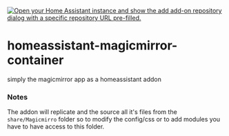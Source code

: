 [![Open your Home Assistant instance and show the add add-on repository dialog with a specific repository URL pre-filled.](https://my.home-assistant.io/badges/supervisor_add_addon_repository.svg)](https://my.home-assistant.io/redirect/supervisor_add_addon_repository/?repository_url=https%3A%2F%2Fgithub.com%2Fiablon%2Fhomeassistant-magicmirror-container.git)

# homeassistant-magicmirror-container 
simply the magicmirror app as a homeassistant addon
### Notes
The addon will replicate and the source all it's files from the ```share/Magicmirro``` folder so to modify the config/css or to add modules you have to have access to this folder.